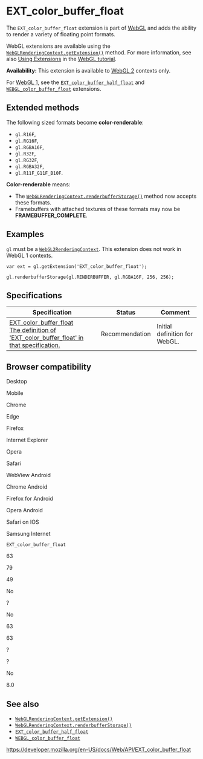 EXT\_color\_buffer\_float
=========================

The `EXT_color_buffer_float` extension is part of [WebGL](webgl_api) and adds the ability to render a variety of floating point formats.

WebGL extensions are available using the [`WebGLRenderingContext.getExtension()`](webglrenderingcontext/getextension) method. For more information, see also [Using Extensions](webgl_api/using_extensions) in the [WebGL tutorial](webgl_api/tutorial).

**Availability:** This extension is available to [WebGL 2](webgl2renderingcontext) contexts only.

For [WebGL 1](webglrenderingcontext), see the [`EXT_color_buffer_half_float`](ext_color_buffer_half_float) and [`WEBGL_color_buffer_float`](webgl_color_buffer_float) extensions.

Extended methods
----------------

The following sized formats become **color-renderable**:

-   `gl.R16F`,
-   `gl.RG16F`,
-   `gl.RGBA16F`,
-   `gl.R32F`,
-   `gl.RG32F`,
-   `gl.RGBA32F`,
-   `gl.R11F_G11F_B10F`.

**Color-renderable** means:

-   The [`WebGLRenderingContext.renderbufferStorage()`](webglrenderingcontext/renderbufferstorage) method now accepts these formats.
-   Framebuffers with attached textures of these formats may now be **FRAMEBUFFER\_COMPLETE**.

Examples
--------

`gl` must be a [`WebGL2RenderingContext`](webgl2renderingcontext). This extension does not work in WebGL 1 contexts.

    var ext = gl.getExtension('EXT_color_buffer_float');

    gl.renderbufferStorage(gl.RENDERBUFFER, gl.RGBA16F, 256, 256);

Specifications
--------------

<table><thead><tr class="header"><th>Specification</th><th>Status</th><th>Comment</th></tr></thead><tbody><tr class="odd"><td><a href="https://www.khronos.org/registry/webgl/extensions/EXT_color_buffer_float/">EXT_color_buffer_float<br />
<span class="small">The definition of 'EXT_color_buffer_float' in that specification.</span></a></td><td><span class="spec-rec">Recommendation</span></td><td>Initial definition for WebGL.</td></tr></tbody></table>

Browser compatibility
---------------------

Desktop

Mobile

Chrome

Edge

Firefox

Internet Explorer

Opera

Safari

WebView Android

Chrome Android

Firefox for Android

Opera Android

Safari on IOS

Samsung Internet

`EXT_color_buffer_float`

63

79

49

No

?

No

63

63

?

?

No

8.0

See also
--------

-   [`WebGLRenderingContext.getExtension()`](webglrenderingcontext/getextension)
-   [`WebGLRenderingContext.renderbufferStorage()`](webglrenderingcontext/renderbufferstorage)
-   [`EXT_color_buffer_half_float`](ext_color_buffer_half_float)
-   [`WEBGL_color_buffer_float`](webgl_color_buffer_float)

<a href="https://developer.mozilla.org/en-US/docs/Web/API/EXT_color_buffer_float" class="_attribution-link">https://developer.mozilla.org/en-US/docs/Web/API/EXT_color_buffer_float</a>
